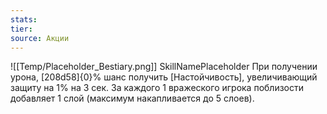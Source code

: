 ```yaml
---
stats: 
tier: 
source: Акции
---
```

![[Temp/Placeholder_Bestiary.png]]
SkillNamePlaceholder
При получении урона, [208d58]{0}% шанс получить [Настойчивость], увеличивающий защиту на 1% на 3 сек. За каждого 1 вражеского игрока поблизости добавляет 1 слой (максимум накапливается до 5 слоев).
